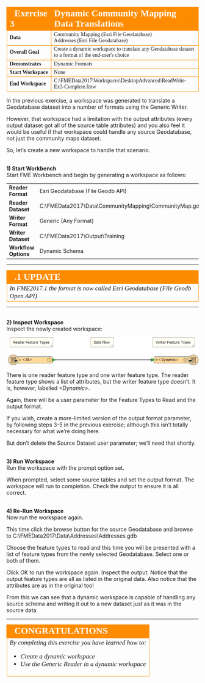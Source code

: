 <!--Exercise Section-->


<table style="border-spacing: 0px;border-collapse: collapse;font-family:serif">
<tr>
<td style="vertical-align:middle;background-color:darkorange;border: 2px solid darkorange">
<i class="fa fa-cogs fa-lg fa-pull-left fa-fw" style="color:white;padding-right: 12px;vertical-align:text-top"></i>
<span style="color:white;font-size:x-large;font-weight: bold">Exercise 3</span>
</td>
<td style="border: 2px solid darkorange;background-color:darkorange;color:white">
<span style="color:white;font-size:x-large;font-weight: bold">Dynamic Community Mapping Data Translations</span>
</td>
</tr>

<tr>
<td style="border: 1px solid darkorange; font-weight: bold">Data</td>
<td style="border: 1px solid darkorange">Community Mapping (Esri File Geodatabase)<br>Addresses (Esri File Geodatabase)</td>
</tr>

<tr>
<td style="border: 1px solid darkorange; font-weight: bold">Overall Goal</td>
<td style="border: 1px solid darkorange">Create a dynamic workspace to translate any Geodatabase dataset to a format of the end-user's choice</td>
</tr>

<tr>
<td style="border: 1px solid darkorange; font-weight: bold">Demonstrates</td>
<td style="border: 1px solid darkorange">Dynamic Formats</td>
</tr>

<tr>
<td style="border: 1px solid darkorange; font-weight: bold">Start Workspace</td>
<td style="border: 1px solid darkorange">None</td>
</tr>

<tr>
<td style="border: 1px solid darkorange; font-weight: bold">End Workspace</td>
<td style="border: 1px solid darkorange">C:\FMEData2017\Workspaces\DesktopAdvanced\ReadWrite-Ex3-Complete.fmw</td>
</tr>

</table>


In the previous exercise, a workspace was generated to translate a Geodatabase dataset into a number of formats using the Generic Writer.

However, that workspace had a limitation with the output attributes (every output dataset got all of the source table attributes) and you also feel it would be useful if that workspace could handle any source Geodatabase, not just the community maps dataset.

So, let’s create a new workspace to handle that scenario.


<br>**1) Start Workbench**
<br>Start FME Workbench and begin by generating a workspace as follows:

<table style="border: 0px">

<tr>
<td style="font-weight: bold">Reader Format</td>
<td style="">Esri Geodatabase (File Geodb API)</td>
</tr>

<tr>
<td style="font-weight: bold">Reader Dataset</td>
<td style="">C:\FMEData2017\Data\CommunityMapping\CommunityMap.gdb</td>
</tr>

<tr>
<td style="font-weight: bold">Writer Format</td>
<td style="">Generic (Any Format)</td>
</tr>

<tr>
<td style="font-weight: bold">Writer Dataset</td>
<td style="">C:\FMEData2017\Output\Training</td>
</tr>

<tr>
<td style="font-weight: bold">Workflow Options</td>
<td style="">Dynamic Schema</td>
</tr>

</table>

---

<!--Updated Section--> 

<table style="border-spacing: 0px">
<tr>
<td style="vertical-align:middle;background-color:darkorange;border: 2px solid darkorange">
<i class="fa fa-bolt fa-lg fa-pull-left fa-fw" style="color:white;padding-right: 12px;vertical-align:text-top"></i>
<span style="color:white;font-size:x-large;font-weight: bold;font-family:serif">.1 UPDATE</span>
</td>
</tr>

<tr>
<td style="border: 1px solid darkorange">
<span style="font-family:serif; font-style:italic; font-size:larger">
In FME2017.1 the format is now called Esri Geodatabase (File Geodb Open API)
</span>
</td>
</tr>
</table>

---

<br>**2) Inspect Workspace**
<br>Inspect the newly created workspace:

![](./Images/4.212.Ex3.InitialWorkspace.png)

There is one reader feature type and one writer feature type. The reader feature type shows a list of attributes, but the writer feature type doesn’t. It is, however, labelled *&lt;Dynamic&gt;*.

Again, there will be a user parameter for the Feature Types to Read and the output format.

If you wish, create a more-limited version of the output format parameter, by following steps 3-5 in the previous exercise; although this isn’t totally necessary for what we’re doing here.

But don’t delete the Source Dataset user parameter; we’ll need that shortly.


<br>**3) Run Workspace**
<br>Run the workspace with the prompt option set.

When prompted, select some source tables and set the output format. The workspace will run to completion. Check the output to ensure it is all correct.


<br>**4) Re-Run Workspace**
<br>Now run the workspace again.

This time click the browse button for the source Geodatabase and browse to C:\FMEData2017\Data\Addresses\Addresses.gdb

Choose the feature types to read and this time you will be presented with a list of feature types from the newly selected Geodatabase. Select one or both of them.

Click OK to run the workspace again. Inspect the output. Notice that the output feature types are all as listed in the original data. Also notice that the attributes are as in the original too!

From this we can see that a dynamic workspace is capable of handling any source schema and writing it out to a new dataset just as it was in the source data.

---

<!--Exercise Congratulations Section--> 

<table style="border-spacing: 0px">
<tr>
<td style="vertical-align:middle;background-color:darkorange;border: 2px solid darkorange">
<i class="fa fa-thumbs-o-up fa-lg fa-pull-left fa-fw" style="color:white;padding-right: 12px;vertical-align:text-top"></i>
<span style="color:white;font-size:x-large;font-weight: bold;font-family:serif">CONGRATULATIONS</span>
</td>
</tr>

<tr>
<td style="border: 1px solid darkorange">
<span style="font-family:serif; font-style:italic; font-size:larger">
By completing this exercise you have learned how to:
<ul><li>Create a dynamic workspace</li>
<li>Use the Generic Reader in a dynamic workspace</li></ul>
</span>
</td>
</tr>
</table>